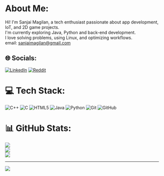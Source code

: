 # About Me:
Hi! I'm Sanjai Magilan, a tech enthusiast passionate about app development, IoT, and 2D game projects.<br>I'm currently exploring Java, Python and back-end development.<br>I love solving problems, using Linux, and optimizing workflows. <br>email: sanjaimagilan@gmail.com


## 🌐 Socials:
[![LinkedIn](https://img.shields.io/badge/LinkedIn-%230077B5.svg?logo=linkedin&logoColor=white)](https://linkedin.com/in/https://www.linkedin.com/in/sanjai-magilan-sadha-sivam-5b1118279/overlay/about-this-profile/) [![Reddit](https://img.shields.io/badge/Reddit-%23FF4500.svg?logo=Reddit&logoColor=white)](https://reddit.com/user/sanjai_magilan) 

# 💻 Tech Stack:
![C++](https://img.shields.io/badge/c++-%2300599C.svg?style=for-the-badge&logo=c%2B%2B&logoColor=white) ![C](https://img.shields.io/badge/c-%2300599C.svg?style=for-the-badge&logo=c&logoColor=white) ![HTML5](https://img.shields.io/badge/html5-%23E34F26.svg?style=for-the-badge&logo=html5&logoColor=white) ![Java](https://img.shields.io/badge/java-%23ED8B00.svg?style=for-the-badge&logo=openjdk&logoColor=white) ![Python](https://img.shields.io/badge/python-3670A0?style=for-the-badge&logo=python&logoColor=ffdd54) ![Git](https://img.shields.io/badge/git-%23F05033.svg?style=for-the-badge&logo=git&logoColor=white) ![GitHub](https://img.shields.io/badge/github-%23121011.svg?style=for-the-badge&logo=github&logoColor=white)
# 📊 GitHub Stats:
![](https://github-readme-stats.vercel.app/api?username=Sanjai-Magilan&theme=gotham&hide_border=false&include_all_commits=false&count_private=false)<br/>
![](https://github-readme-streak-stats.herokuapp.com/?user=Sanjai-Magilan&theme=gotham&hide_border=false)<br/>
![](https://github-readme-stats.vercel.app/api/top-langs/?username=Sanjai-Magilan&theme=gotham&hide_border=false&include_all_commits=false&count_private=false&layout=compact)

---
[![](https://visitcount.itsvg.in/api?id=Sanjai-Magilan&icon=0&color=0)](https://visitcount.itsvg.in)
